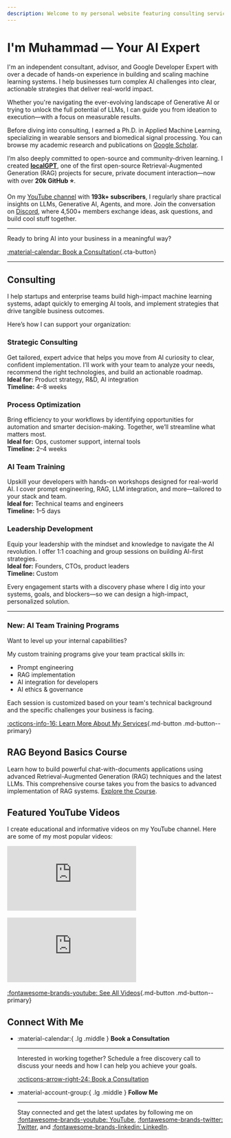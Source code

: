 ```yaml
---
description: Welcome to my personal website featuring consulting services and YouTube videos.
---
```



# I'm Muhammad — Your AI Expert

I'm an independent consultant, advisor, and Google Developer Expert with over a decade of hands-on experience in building and scaling machine learning systems. I help businesses turn complex AI challenges into clear, actionable strategies that deliver real-world impact.

Whether you're navigating the ever-evolving landscape of Generative AI or trying to unlock the full potential of LLMs, I can guide you from ideation to execution—with a focus on measurable results.

Before diving into consulting, I earned a Ph.D. in Applied Machine Learning, specializing in wearable sensors and biomedical signal processing. You can browse my academic research and publications on [Google Scholar](https://scholar.google.com/citations?user=vQcpPPAAAAAJ\&hl=en).

I’m also deeply committed to open-source and community-driven learning. I created **[localGPT](https://github.com/PromtEngineer/localGPT)**, one of the first open-source Retrieval-Augmented Generation (RAG) projects for secure, private document interaction—now with over **20k GitHub ⭐**.

On my [YouTube channel](https://www.youtube.com/@engineerprompt) with **193k+ subscribers**, I regularly share practical insights on LLMs, Generative AI, Agents, and more. Join the conversation on [Discord](https://discord.gg/nMEEN2sS), where 4,500+ members exchange ideas, ask questions, and build cool stuff together.

---

Ready to bring AI into your business in a meaningful way?

[:material-calendar: Book a Consultation](./book-a-call.md){.cta-button}

---

## Consulting

I help startups and enterprise teams build high-impact machine learning systems, adapt quickly to emerging AI tools, and implement strategies that drive tangible business outcomes.

Here’s how I can support your organization:

### Strategic Consulting  
Get tailored, expert advice that helps you move from AI curiosity to clear, confident implementation. I’ll work with your team to analyze your needs, recommend the right technologies, and build an actionable roadmap.  
**Ideal for:** Product strategy, R&D, AI integration  
**Timeline:** 4–8 weeks

### Process Optimization  
Bring efficiency to your workflows by identifying opportunities for automation and smarter decision-making. Together, we’ll streamline what matters most.  
**Ideal for:** Ops, customer support, internal tools  
**Timeline:** 2–4 weeks

### AI Team Training  
Upskill your developers with hands-on workshops designed for real-world AI. I cover prompt engineering, RAG, LLM integration, and more—tailored to your stack and team.  
**Ideal for:** Technical teams and engineers  
**Timeline:** 1–5 days

### Leadership Development  
Equip your leadership with the mindset and knowledge to navigate the AI revolution. I offer 1:1 coaching and group sessions on building AI-first strategies.  
**Ideal for:** Founders, CTOs, product leaders  
**Timeline:** Custom

Every engagement starts with a discovery phase where I dig into your systems, goals, and blockers—so we can design a high-impact, personalized solution.

---

### New: AI Team Training Programs

Want to level up your internal capabilities?

My custom training programs give your team practical skills in:

- Prompt engineering
- RAG implementation
- AI integration for developers
- AI ethics & governance

Each session is customized based on your team's technical background and the specific challenges your business is facing.

[:octicons-info-16: Learn More About My Services](./services.md){.md-button .md-button--primary}


## RAG Beyond Basics Course

Learn how to build powerful chat-with-documents applications using advanced Retrieval-Augmented Generation (RAG) techniques and the latest LLMs. This comprehensive course takes you from the basics to advanced implementation of RAG systems. [Explore the Course](./rag-beyond-basics.md).

## Featured YouTube Videos

I create educational and informative videos on my YouTube channel. Here are some of my most popular videos:

<div class="video-grid" style="grid-template-columns: repeat(2, 1fr); max-width: 100%;">
  <div class="video-card" style="margin-bottom: 1rem;">
    <div class="video-wrapper">
      <iframe src="https://www.youtube.com/embed/vX3A96_F3FU" title="YouTube video player" frameborder="0" allow="accelerometer; autoplay; clipboard-write; encrypted-media; gyroscope; picture-in-picture" allowfullscreen></iframe>
    </div>
  </div>
  
  <div class="video-card" style="margin-bottom: 1rem;">
    <div class="video-wrapper">
      <iframe src="https://www.youtube.com/embed/tmiBae2goJM" title="YouTube video player" frameborder="0" allow="accelerometer; autoplay; clipboard-write; encrypted-media; gyroscope; picture-in-picture" allowfullscreen></iframe>
    </div>
  </div>
</div>

[:fontawesome-brands-youtube: See All Videos](./youtube.md){.md-button .md-button--primary}


## Connect With Me

<div class="grid cards" markdown>

-   :material-calendar:{ .lg .middle } __Book a Consultation__

    ---

    Interested in working together? Schedule a free discovery call to discuss your needs and how I can help you achieve your goals.

    [:octicons-arrow-right-24: Book a Consultation](./book-a-call.md)

-   :material-account-group:{ .lg .middle } __Follow Me__

    ---

    Stay connected and get the latest updates by following me on [:fontawesome-brands-youtube: YouTube](https://www.youtube.com/@engineerprompt), [:fontawesome-brands-twitter: Twitter](https://twitter.com/engineerrprompt), and [:fontawesome-brands-linkedin: LinkedIn](https://linkedin.com/in/engineerprompt).

</div>
